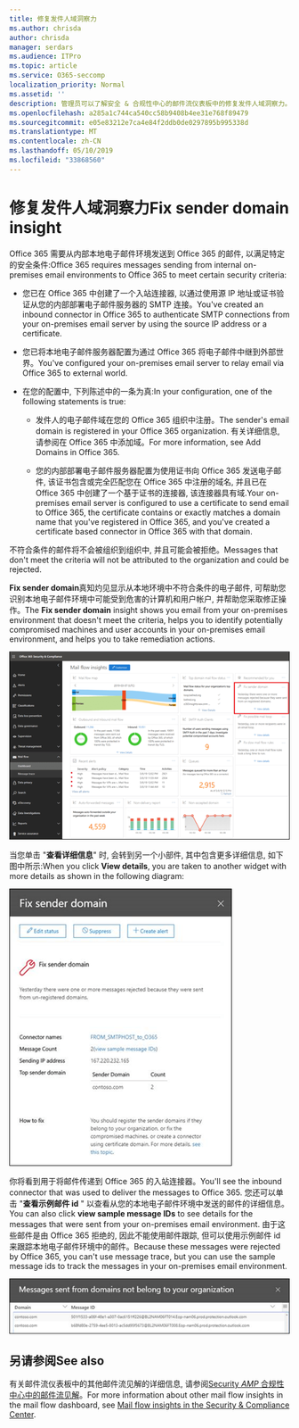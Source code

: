 ```yaml
---
title: 修复发件人域洞察力
ms.author: chrisda
author: chrisda
manager: serdars
ms.audience: ITPro
ms.topic: article
ms.service: O365-seccomp
localization_priority: Normal
ms.assetid: ''
description: 管理员可以了解安全 & 合规性中心的邮件流仪表板中的修复发件人域洞察力。
ms.openlocfilehash: a285a1c744ca540cc58b9408b4ee31e768f89479
ms.sourcegitcommit: e05e83212e7ca4e84f2ddb0de0297895b995338d
ms.translationtype: MT
ms.contentlocale: zh-CN
ms.lasthandoff: 05/10/2019
ms.locfileid: "33868560"
---
```

# <a name="fix-sender-domain-insight"></a><span data-ttu-id="dcf52-103">修复发件人域洞察力</span><span class="sxs-lookup"><span data-stu-id="dcf52-103">Fix sender domain insight</span></span>

<span data-ttu-id="dcf52-104">Office 365 需要从内部本地电子邮件环境发送到 Office 365 的邮件, 以满足特定的安全条件:</span><span class="sxs-lookup"><span data-stu-id="dcf52-104">Office 365 requires messages sending from internal on-premises email environments to Office 365 to meet certain security criteria:</span></span>

- <span data-ttu-id="dcf52-105">您已在 Office 365 中创建了一个入站连接器, 以通过使用源 IP 地址或证书验证从您的内部部署电子邮件服务器的 SMTP 连接。</span><span class="sxs-lookup"><span data-stu-id="dcf52-105">You've created an inbound connector in Office 365 to authenticate SMTP connections from your on-premises email server by using the source IP address or a certificate.</span></span>

- <span data-ttu-id="dcf52-106">您已将本地电子邮件服务器配置为通过 Office 365 将电子邮件中继到外部世界。</span><span class="sxs-lookup"><span data-stu-id="dcf52-106">You've configured your on-premises email server to relay email via Office 365 to external world.</span></span>

- <span data-ttu-id="dcf52-107">在您的配置中, 下列陈述中的一条为真:</span><span class="sxs-lookup"><span data-stu-id="dcf52-107">In your configuration, one of the following statements is true:</span></span>

  - <span data-ttu-id="dcf52-108">发件人的电子邮件域在您的 Office 365 组织中注册。</span><span class="sxs-lookup"><span data-stu-id="dcf52-108">The sender's email domain is registered in your Office 365 organization.</span></span> <span data-ttu-id="dcf52-109">有关详细信息, 请参阅在 Office 365 中添加域。</span><span class="sxs-lookup"><span data-stu-id="dcf52-109">For more information, see Add Domains in Office 365.</span></span>

  - <span data-ttu-id="dcf52-110">您的内部部署电子邮件服务器配置为使用证书向 Office 365 发送电子邮件, 该证书包含或完全匹配您在 Office 365 中注册的域名, 并且已在 Office 365 中创建了一个基于证书的连接器, 该连接器具有域.</span><span class="sxs-lookup"><span data-stu-id="dcf52-110">Your on-premises email server is configured to use a certificate to send email to Office 365, the certificate contains or exactly matches a domain name that you've registered in Office 365, and you've created a certificate based connector in Office 365 with that domain.</span></span> 

<span data-ttu-id="dcf52-111">不符合条件的邮件将不会被组织到组织中, 并且可能会被拒绝。</span><span class="sxs-lookup"><span data-stu-id="dcf52-111">Messages that don't meet the criteria will not be attributed to the organization and could be rejected.</span></span>

<span data-ttu-id="dcf52-112">**Fix sender domain**真知灼见显示从本地环境中不符合条件的电子邮件, 可帮助您识别本地电子邮件环境中可能受到危害的计算机和用户帐户, 并帮助您采取修正操作。</span><span class="sxs-lookup"><span data-stu-id="dcf52-112">The **Fix sender domain** insight shows you email from your on-premises environment that doesn't meet the criteria, helps you to identify potentially compromised machines and user accounts in your on-premises email environment, and helps you to take remediation actions.</span></span>

![Security & 合规性中心的邮件流仪表板中的修复发件人域洞察力](media/sender-domain-insight-selected.png)

<span data-ttu-id="dcf52-114">当您单击 "**查看详细信息**" 时, 会转到另一个小部件, 其中包含更多详细信息, 如下图中所示:</span><span class="sxs-lookup"><span data-stu-id="dcf52-114">When you click **View details**, you are taken to another widget with more details as shown in the following diagram:</span></span>

![修复发件人域洞察力中的详细信息小部件](media/sender-domain-view-details.png)

<span data-ttu-id="dcf52-116">你将看到用于将邮件传递到 Office 365 的入站连接器。</span><span class="sxs-lookup"><span data-stu-id="dcf52-116">You'll see the inbound connector that was used to deliver the messages to Office 365.</span></span> <span data-ttu-id="dcf52-117">您还可以单击 "**查看示例邮件 id** " 以查看从您的本地电子邮件环境中发送的邮件的详细信息。</span><span class="sxs-lookup"><span data-stu-id="dcf52-117">You can also click **view sample message IDs** to see details for the messages that were sent from your on-premises email environment.</span></span> <span data-ttu-id="dcf52-118">由于这些邮件是由 Office 365 拒绝的, 因此不能使用邮件跟踪, 但可以使用示例邮件 id 来跟踪本地电子邮件环境中的邮件。</span><span class="sxs-lookup"><span data-stu-id="dcf52-118">Because these messages were rejected by Office 365, you can't use message trace, but you can use the sample message ids to track the messages in your on-premises email environment.</span></span>

![查看修补发件人域洞察力中的示例邮件 id](media/sender-domain-view-sample-message-ids.png)

## <a name="see-also"></a><span data-ttu-id="dcf52-120">另请参阅</span><span class="sxs-lookup"><span data-stu-id="dcf52-120">See also</span></span>

<span data-ttu-id="dcf52-121">有关邮件流仪表板中的其他邮件流见解的详细信息, 请参阅[Security _AMP_ 合规性中心中的邮件流见解](mail-flow-insights-v2.md)。</span><span class="sxs-lookup"><span data-stu-id="dcf52-121">For more information about other mail flow insights in the mail flow dashboard, see [Mail flow insights in the Security & Compliance Center](mail-flow-insights-v2.md).</span></span>
